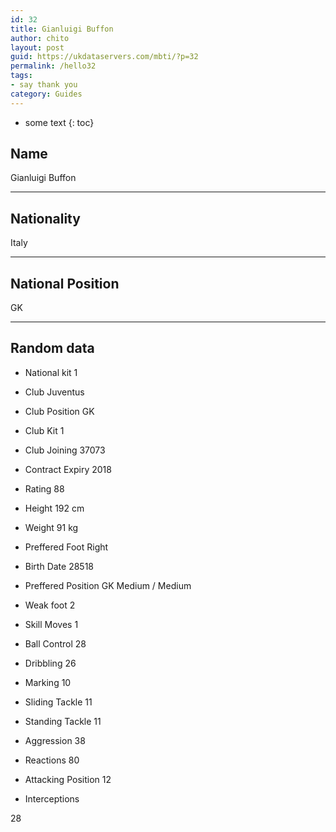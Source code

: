 ```yaml
---
id: 32
title: Gianluigi Buffon
author: chito
layout: post
guid: https://ukdataservers.com/mbti/?p=32
permalink: /hello32
tags:
- say thank you
category: Guides
---
```


* some text
{: toc}


## Name  
Gianluigi Buffon 

* * *

## Nationality  
Italy 

* * *

## National Position  
GK 

* * *

## Random data 

  * National kit 
1 

  * Club 
Juventus 

  * Club Position 
GK 

  * Club Kit 
1 

  * Club Joining 
37073 

  * Contract Expiry 
2018 

  * Rating 
88 

  * Height 
192 cm 

  * Weight 
91 kg 

  * Preffered Foot 
Right 

  * Birth Date 
28518 

  * Preffered Position 
GK Medium / Medium 

  * Weak foot 
2 

  * Skill Moves 
1 

  * Ball Control 
28 

  * Dribbling 
26 

  * Marking 
10 

  * Sliding Tackle 
11 

  * Standing Tackle 
11 

  * Aggression 
38 

  * Reactions 
80 

  * Attacking Position 
12 

  * Interceptions 

28